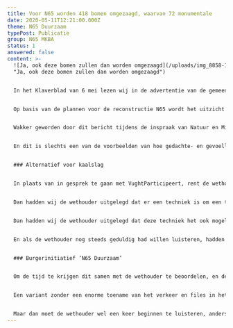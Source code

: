 ```yaml
---
title: Voor N65 worden 418 bomen omgezaagd, waarvan 72 monumentale
date: 2020-05-11T12:21:00.000Z
theme: N65 Duurzaam
typePost: Publicatie
group: N65 MKBA
status: 1
answered: false
content: >-
  ![Ja, ook deze bomen zullen dan worden omgezaagd](/uploads/img_8858-1-.jpg
  "Ja, ook deze bomen zullen dan worden omgezaagd")


  In het Klaverblad van 6 mei lezen wij in de advertentie van de gemeente: “De Rijksweg N65 tussen Tilburg en Den Bosch. Geliefd om zijn bomenrijen en fraaie uitzichten”.


  Op basis van de plannen voor de reconstructie N65 wordt het uitzicht nog beter. Alle 418 bomen, waaronder 72 monumentale, worden omgezaagd. Dat staat er in het Klaverblad niet bij. Is het een halve waarheid of slechts een halve leugen?


  Wakker geworden door dit bericht tijdens de inspraak van Natuur en Milieu Vught, ook te zien in de reportage van Avulo, zegde de VVD snel toe deze natuurlijk en volledig te compenseren. Wat een paniekvoetbal, compenseren, niet in Vught, maar elders met sprietjes die minstens 50 jaar nodig hebben om dat te worden wat we nu al hebben?


  En dit is slechts een van de voorbeelden van hoe gedachte- en gevoelloos wordt omgegaan met onze leefomgeving.


  ### Alternatief voor kaalslag


  In plaats van in gesprek te gaan met VughtParticipeert, rent de wethouder naar een aannemer om gedocumenteerd te krijgen dat er inderdaad een tunnelvariant denkbaar is die €400 miljoen gaat kosten. Dat hadden wij de wethouder ook zo kunnen vertellen. Want hij baseert zich weer op gedateerde kennis over de meest kostbare tunnels. Lekker bezig, tijd en ons geld te verknoeien in plaats van je af te vragen wat er vandaag de dag nog meer mogelijk is.


  Dan hadden wij de wethouder uitgelegd dat er een techniek is om een tunnel aan te leggen waarbij alle bomen kunnen blijven staan, waarbij wij kunnen blijven genieten van de bomenrijen, en die bovendien volgens deskundigen voor veel lagere kosten kan worden aangelegd


  Dan hadden wij de wethouder uitgelegd dat deze techniek het ook mogelijk maakt de tunnel in 2 delen te graven, waarbij de andere helft van het tracé beschikbaar blijft voor doorgaand verkeer, dus aanleg zonder verkeersinfarct en minder vervuiling door files en sluipverkeer.


  En als de wethouder nog steeds geduldig had willen luisteren, hadden wij hem uitgelegd dat deze graafmethode veel minder grondverzet betekent, dus minder stikstofvervuiling.


  ### Burgerinitiatief ‘N65 Duurzaam’


  Om de tijd te krijgen dit samen met de wethouder te beoordelen, en de volledige maatschappelijke kosten inclusief de maatschappelijke baten en opbrengsten van deze tunnelvariant te vergelijken met de VKA+, heeft VughtParticipeert meer dan 300 handtekeningen verzameld en mag op 14 mei in de raadsvergadering haar initiatief komen toelichten. 


  Een variant zonder een enorme toename van het verkeer en files in het dorp, zonder aanvullende stoplichten, zonder mega-rotondes. Maar met meer dan 80% van alle verkeer zonder vertraging of hinder onder de grond en met een prachtig groengebied op het dak van de tunnel.


  Maar dan moet de wethouder wel een keer beginnen te luisteren, anders worden er straks 418 prachtige bomen omgezaagd en komt er een vrij uitzicht, waarbij wij tot Tilburg kunnen kijken.
---
```

